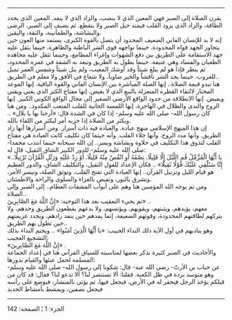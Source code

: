 ------------------------------------------------------------------------

يقرن الصلاة إلى الصبر فهي المعين الذي لا ينضب، والزاد الذي لا ينفد.
المعين الذي يجدد الطاقة، والزاد الذي يزود القلب فيمتد حبل الصبر ولا
ينقطع. ثم يضيف إلى الصبر، الرضى والبشاشة، والطمأنينة، والثقة، واليقين.  
إنه لا بد للإنسان الفاني الضعيف المحدود أن يتصل بالقوة الكبرى، يستمد
منها العون حين يتجاوز الجهد قواه المحدودة. حينما تواجهه قوى الشر الباطنة
والظاهرة. حينما يثقل عليه جهد الاستقامة على الطريق بين دفع الشهوات
وإغراء المطامع، وحينما تثقل عليه مجاهدة الطغيان والفساد وهي عنيفة. حينما
يطول به الطريق وتبعد به الشقة في عمره المحدود، ثم ينظر فإذا هو لم يبلغ
شيئاً وقد أوشك المغيب، ولم ينل شيئاً وشمس العمر تميل للغروب. حينما يجد
الشر نافشاً والخير ضاوياً، ولا شعاع في الأفق ولا معلم في الطريق..  
هنا تبدو قيمة الصلاة.. إنها الصلة المباشرة بين الإنسان الفاني والقوة
الباقية. إنها الموعد المختار لالتقاء القطرة المنعزلة بالنبع الذي لا
يغيض. إنها مفتاح الكنز الذي يغني ويقني ويفيض. إنها الانطلاقة من حدود
الواقع الأرضي الصغير إلى مجال الواقع الكوني الكبير. إنها الروح والندى
والظلال في الهاجرة، إنها اللمسة الحانية للقلب المتعب المكدود.. ومن هنا
كان رسول الله- صلى الله عليه وسلم- إذا كان في الشدة قال: «أرحنا بها يا
بلال» .. ويكثر من الصلاة إذا حزبه أمر ليكثر من اللقاء بالله.  
إن هذا المنهج الإسلامي منهج عبادة. والعبادة فيه ذات أسرار. ومن أسرارها
أنها زاد الطريق. وأنها مدد الروح. وأنها جلاء القلب. وأنه حيثما كان تكليف
كانت العبادة هي مفتاح القلب لتذوق هذا التكليف في حلاوة وبشاشة ويسر.. إن
الله سبحانه حينما انتدب محمدا- صلى الله عليه وسلم- للدور الكبير الشاق
الثقيل، قال له:  
«يا أَيُّهَا الْمُزَّمِّلُ قُمِ اللَّيْلَ إِلَّا قَلِيلًا. نِصْفَهُ أَوِ انْقُصْ مِنْهُ قَلِيلًا. أَوْ زِدْ عَلَيْهِ
وَرَتِّلِ الْقُرْآنَ تَرْتِيلًا.. إِنَّا سَنُلْقِي عَلَيْكَ قَوْلًا ثَقِيلًا» .. فكان الإعداد للقول
الثقيل، والتكليف الشاق، والدور العظيم هو قيام الليل وترتيل القرآن.. إنها
العبادة التي تفتح القلب، وتوثق الصلة، وتيسر الأمر، وتشرق بالنور، وتفيض
بالعزاء والسلوى والراحة والاطمئنان.  
ومن ثم يوجه الله المؤمنين هنا وهم على أبواب المشقات العظام.. إلى الصبر
وإلى الصلاة..  
ثم يجيء التعقيب بعد هذا التوجيه: «إِنَّ اللَّهَ مَعَ الصَّابِرِينَ» ..  
معهم، يؤيدهم، ويثبتهم، ويقويهم، ويؤنسهم، ولا يدعهم يقطعون الطريق وحدهم،
ولا يتركهم لطاقتهم المحدودة، وقوتهم الضعيفة، إنما يمدهم حين ينفد زادهم،
ويجدد عزيمتهم حين تطول بهم الطريق..  
وهو يناديهم في أول الآية ذلك النداء الحبيب: «يا أَيُّهَا الَّذِينَ آمَنُوا» ..
ويختم النداء بذلك التشجيع العجيب:  
«إِنَّ اللَّهَ مَعَ الصَّابِرِينَ» .  
والأحاديث في الصبر كثيرة نذكر بعضها لمناسبته للسياق القرآني هنا في إعداد
الجماعة المسلمة لحمل عبئها والقيام بدورها:  
عن خباب بن الأرتّ- رضي الله عنه- قال: شكونا إلى رسول الله- صلى الله عليه
وسلم- وهو متوسد بردة في ظل الكعبة. فقلنا: ألا تستنصر لنا؟ ألا تدعو لنا؟
فقال: قد كان من قبلكم يؤخذ الرجل فيحفر له في الأرض، فيجعل فيها، ثم يؤتى
بالمنشار، فيوضع على رأسه فيجعل نصفين، ويمشط بأمشاط الحديد

------------------------------------------------------------------------

الجزء: 1 ¦ الصفحة: 142
